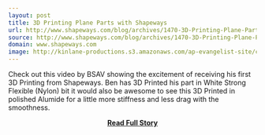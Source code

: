 ```yaml
---
layout: post
title: 3D Printing Plane Parts with Shapeways
url: http://www.shapeways.com/blog/archives/1470-3D-Printing-Plane-Parts-with-Shapeways.html
source: http://www.shapeways.com/blog/archives/1470-3D-Printing-Plane-Parts-with-Shapeways.html
domain: www.shapeways.com
image: http://kinlane-productions.s3.amazonaws.com/ap-evangelist-site/curated/screenshots/9352_api500_com.png
---
```


<p>Check out this video by BSAV showing the excitement of receiving his first 3D Printing from Shapeways. Ben has 3D Printed his part in White Strong Flexible (Nylon) bit it would also be awesome to see this 3D Printed in polished Alumide for a little more stiffness and less drag with the smoothness.</p>
<center><p><a href="http://www.shapeways.com/blog/archives/1470-3D-Printing-Plane-Parts-with-Shapeways.html" style='padding:25px; font-sze:18px; font-weight: bold;'>Read Full Story</a></p></center>
